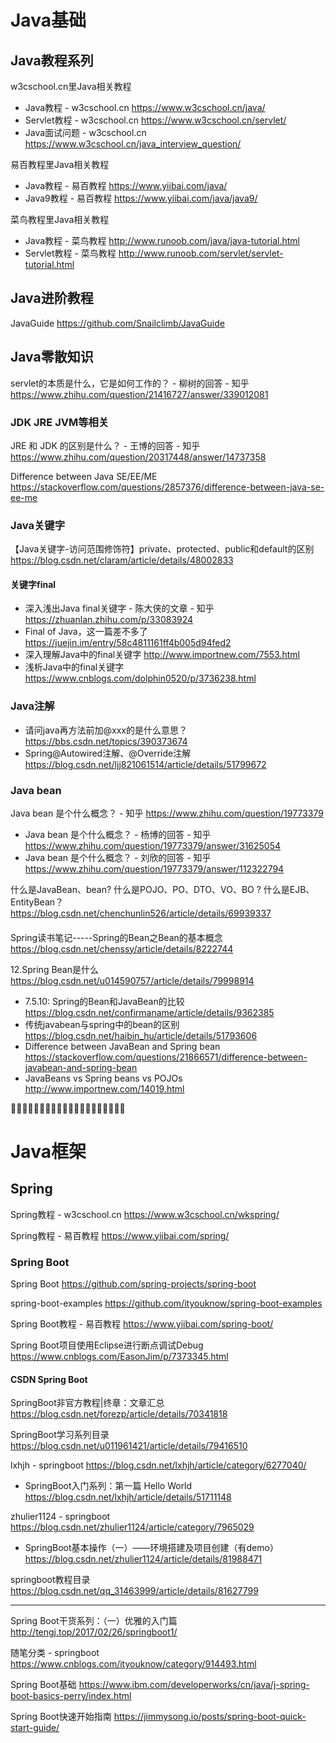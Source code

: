 

# Java基础

## Java教程系列

w3cschool.cn里Java相关教程
- Java教程 - w3cschool.cn https://www.w3cschool.cn/java/
- Servlet教程 - w3cschool.cn https://www.w3cschool.cn/servlet/
- Java面试问题 - w3cschool.cn https://www.w3cschool.cn/java_interview_question/

易百教程里Java相关教程
- Java教程 - 易百教程 https://www.yiibai.com/java/
- Java9教程 - 易百教程 https://www.yiibai.com/java/java9/

菜鸟教程里Java相关教程
- Java教程 - 菜鸟教程 http://www.runoob.com/java/java-tutorial.html
- Servlet教程 - 菜鸟教程 http://www.runoob.com/servlet/servlet-tutorial.html

## Java进阶教程

JavaGuide https://github.com/Snailclimb/JavaGuide


## Java零散知识

servlet的本质是什么，它是如何工作的？ - 柳树的回答 - 知乎 https://www.zhihu.com/question/21416727/answer/339012081

### JDK JRE JVM等相关

JRE 和 JDK 的区别是什么？ - 王博的回答 - 知乎 https://www.zhihu.com/question/20317448/answer/14737358

Difference between Java SE/EE/ME https://stackoverflow.com/questions/2857376/difference-between-java-se-ee-me

### Java关键字

【Java关键字-访问范围修饰符】private、protected、public和default的区别 https://blog.csdn.net/claram/article/details/48002833

#### 关键字final

- 深入浅出Java final关键字 - 陈大侠的文章 - 知乎 https://zhuanlan.zhihu.com/p/33083924
- Final of Java，这一篇差不多了 https://juejin.im/entry/58c4811161ff4b005d94fed2
- 深入理解Java中的final关键字 http://www.importnew.com/7553.html
- 浅析Java中的final关键字 https://www.cnblogs.com/dolphin0520/p/3736238.html

### Java注解

- 请问java再方法前加@xxx的是什么意思？ https://bbs.csdn.net/topics/390373674
- Spring@Autowired注解、@Override注解 https://blog.csdn.net/ljj821061514/article/details/51799672

### Java bean

Java bean 是个什么概念？ - 知乎 https://www.zhihu.com/question/19773379
- Java bean 是个什么概念？ - 杨博的回答 - 知乎 https://www.zhihu.com/question/19773379/answer/31625054
- Java bean 是个什么概念？ - 刘欣的回答 - 知乎 https://www.zhihu.com/question/19773379/answer/112322794

什么是JavaBean、bean? 什么是POJO、PO、DTO、VO、BO ? 什么是EJB、EntityBean？ https://blog.csdn.net/chenchunlin526/article/details/69939337

#### 

Spring读书笔记-----Spring的Bean之Bean的基本概念 https://blog.csdn.net/chenssy/article/details/8222744

12.Spring Bean是什么 https://blog.csdn.net/u014590757/article/details/79998914

- 7.5.10: Spring的Bean和JavaBean的比较 https://blog.csdn.net/confirmaname/article/details/9362385
- 传统javabean与spring中的bean的区别 https://blog.csdn.net/haibin_hu/article/details/51793606
- Difference between JavaBean and Spring bean https://stackoverflow.com/questions/21866571/difference-between-javabean-and-spring-bean
- JavaBeans vs Spring beans vs POJOs http://www.importnew.com/14019.html


:couple::couple::couple::couple::couple::couple::couple::couple::couple::couple::couple::couple::couple::couple::couple::couple::couple::couple::couple::couple:



# Java框架

## Spring

Spring教程 - w3cschool.cn https://www.w3cschool.cn/wkspring/

Spring教程 - 易百教程 https://www.yiibai.com/spring/

### Spring Boot

Spring Boot https://github.com/spring-projects/spring-boot

spring-boot-examples https://github.com/ityouknow/spring-boot-examples

Spring Boot教程 - 易百教程 https://www.yiibai.com/spring-boot/

Spring Boot项目使用Eclipse进行断点调试Debug  https://www.cnblogs.com/EasonJim/p/7373345.html

#### CSDN Spring Boot

SpringBoot非官方教程|终章：文章汇总 https://blog.csdn.net/forezp/article/details/70341818

SpringBoot学习系列目录 https://blog.csdn.net/u011961421/article/details/79416510

lxhjh - springboot https://blog.csdn.net/lxhjh/article/category/6277040/
- SpringBoot入门系列：第一篇 Hello World https://blog.csdn.net/lxhjh/article/details/51711148

zhulier1124 - springboot https://blog.csdn.net/zhulier1124/article/category/7965029
- SpringBoot基本操作（一）——环境搭建及项目创建（有demo） https://blog.csdn.net/zhulier1124/article/details/81988471

springboot教程目录 https://blog.csdn.net/qq_31463999/article/details/81627799



--------------------------------------------------

Spring Boot干货系列：（一）优雅的入门篇 http://tengj.top/2017/02/26/springboot1/

随笔分类 - springboot https://www.cnblogs.com/ityouknow/category/914493.html

Spring Boot基础 https://www.ibm.com/developerworks/cn/java/j-spring-boot-basics-perry/index.html

Spring Boot快速开始指南 https://jimmysong.io/posts/spring-boot-quick-start-guide/
